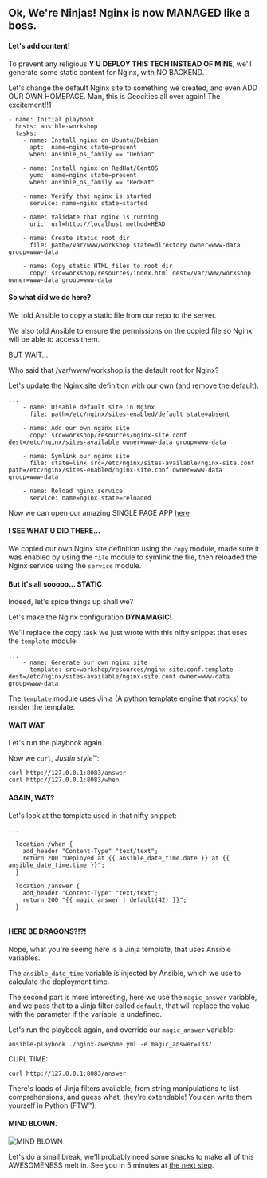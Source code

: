 ## Ok, We're Ninjas! Nginx is now MANAGED like a boss.

#### Let's add content!

To prevent any religious **Y U DEPLOY THIS TECH INSTEAD OF MINE**, we'll generate some static content for Nginx, with NO BACKEND.

Let's change the default Nginx site to something we created, and even ADD OUR OWN HOMEPAGE.
Man, this is Geocities all over again! The excitement!!1

```
- name: Initial playbook
  hosts: ansible-workshop
  tasks:
    - name: Install nginx on Ubuntu/Debian
      apt:  name=nginx state=present
      when: ansible_os_family == "Debian"

    - name: Install nginx on RedHat/CentOS
      yum:  name=nginx state=present
      when: ansible_os_family == "RedHat"

    - name: Verify that nginx is started
      service: name=nginx state=started

    - name: Validate that nginx is running
      uri:  url=http://localhost method=HEAD

    - name: Create static root dir
      file: path=/var/www/workshop state=directory owner=www-data group=www-data

    - name: Copy static HTML files to root dir
      copy: src=workshop/resources/index.html dest=/var/www/workshop owner=www-data group=www-data
```

#### So what did we do here?

We told Ansible to copy a static file from our repo to the server.

We also told Ansible to ensure the permissions on the copied file so Nginx will be able to access them.

BUT WAIT...

Who said that /var/www/workshop is the default root for Nginx?

Let's update the Nginx site definition with our own (and remove the default).

```
...
    - name: Disable default site in Nginx
      file: path=/etc/nginx/sites-enabled/default state=absent

    - name: Add our own nginx site
      copy: src=workshop/resources/nginx-site.conf dest=/etc/nginx/sites-available owner=www-data group=www-data

    - name: Symlink our nginx site
      file: state=link src=/etc/nginx/sites-available/nginx-site.conf path=/etc/nginx/sites-enabled/nginx-site.conf owner=www-data group=www-data

    - name: Reload nginx service
      service: name=nginx state=reloaded
```

Now we can open our amazing SINGLE PAGE APP [here](http://127.0.0.1:8083)

#### I SEE WHAT U DID THERE...

We copied our own Nginx site definition using the `copy` module, made sure it was enabled by using the `file` module to symlink the file, then reloaded the Nginx service using the `service` module.

#### But it's all sooooo... STATIC

Indeed, let's spice things up shall we?

Let's make the Nginx configuration **DYNAMAGIC**!

We'll replace the copy task we just wrote with this nifty snippet that uses the `template` module:

```
...
    - name: Generate our own nginx site
      template: src=workshop/resources/nginx-site.conf.template dest=/etc/nginx/sites-available/nginx-site.conf owner=www-data group=www-data
```

The `template` module uses Jinja (A python template engine that rocks) to render the template.

#### WAIT WAT

Let's run the playbook again.

Now we `curl`, *Justin style*™:

```
curl http://127.0.0.1:8083/answer
curl http://127.0.0.1:8083/when
```

#### AGAIN, WAT?

Let's look at the template used in that nifty snippet:

```
...

  location /when {
    add_header "Content-Type" "text/text";
    return 200 "Deployed at {{ ansible_date_time.date }} at {{ ansible_date_time.time }}";
  }

  location /answer {
    add_header "Content-Type" "text/text";
    return 200 "{{ magic_answer | default(42) }}";
  }


```

#### HERE BE DRAGONS?!?!

Nope, what you're seeing here is a Jinja template, that uses Ansible variables.

The `ansible_date_time` variable is injected by Ansible, which we use to calculate the deployment time.

The second part is more interesting, here we use the `magic_answer` variable, and we pass that to a Jinja filter called `default`, that will replace the value with the parameter if the variable is undefined.

Let's run the playbook again, and override our `magic_answer` variable:

```
ansible-playbook ./nginx-awesome.yml -e magic_answer=1337
```

CURL TIME:

```
curl http://127.0.0.1:8083/answer
```

There's loads of Jinja filters available, from string manipulations to list comprehensions, and guess what, they're extendable! You can write them yourself in Python (FTW™).

#### MIND BLOWN.

![MIND BLOWN](https://github.com/bigpandaio/ansible-workshop/blob/noob-workshop-docker/memez/mind_blown.gif?raw=true)

Let's do a small break, we'll probably need some snacks to make all of this AWESOMENESS melt in.
See you in 5 minutes at [the next step](./5_Loops-Oh-My.md).
